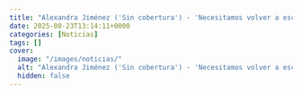 ```yaml
---
title: "Alexandra Jiménez ('Sin cobertura') - 'Necesitamos volver a escuchar, conectar y comunicarnos'"
date: 2025-08-23T13:14:11+0000
categories: [Noticias]
tags: []
cover:
  image: "/images/noticias/"
  alt: "Alexandra Jiménez ('Sin cobertura') - 'Necesitamos volver a escuchar, conectar y comunicarnos'"
  hidden: false
---
```



